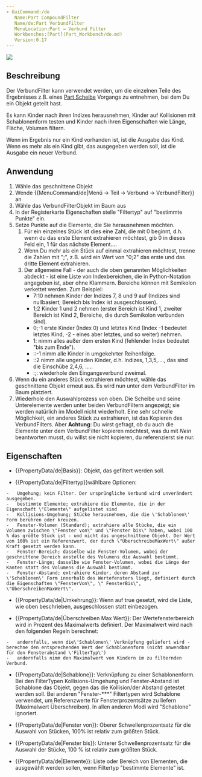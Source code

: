```yaml
---
- GuiCommand:/de
   Name:Part Compound‏‎Filter
   Name/de:Part VerbundFilter
   MenuLocation:Part → Verbund Filter
   Workbenches:[Part](Part_Workbench/de.md)
   Version:0.17
---
```



</div>

![](images/CompoundFilter.png )

## Beschreibung


<div class="mw-translate-fuzzy">

Der VerbundFilter kann verwendet werden, um die einzelnen Teile des Ergebnisses z.B. eines [Part Scheibe](Part_Slice/de.md) Vorgangs zu entnehmen, bei dem Du ein Objekt geteilt hast.


</div>

Es kann Kinder nach ihren Indizes herausnehmen, Kinder auf Kollisionen mit Schablonenform testen und Kinder nach ihren Eigenschaften wie Länge, Fläche, Volumen filtern.

Wenn im Ergebnis nur ein Kind vorhanden ist, ist die Ausgabe das Kind. Wenn es mehr als ein Kind gibt, das ausgegeben werden soll, ist die Ausgabe ein neuer Verbund.

## Anwendung


<div class="mw-translate-fuzzy">

1.  Wähle das geschnittene Objekt
2.  Wende {{MenuCommand/de|Menü → Teil → Verbund → VerbundFilter}} an
3.  Wähle das VerbundFilterObjekt im Baum aus
4.  In der Registerkarte Eigenschaften stelle \"Filtertyp\" auf \"bestimmte Punkte\" ein.
5.  Setze Punkte auf die Elemente, die Sie herausnehmen möchten.
    1.  Für ein einzelnes Stück ist dies eine Zahl, die mit 0 beginnt, d.h. wenn du das erste Element extrahieren möchtest, gib 0 in dieses Feld ein, 1 für das nächste Element\....
    2.  Wenn Du mehr als ein Stück auf einmal extrahieren möchtest, trenne die Zahlen mit \";\", z.B. wird ein Wert von \"0;2\" das erste und das dritte Element extrahieren.
    3.  Der allgemeine Fall - der auch die oben genannten Möglichkeiten abdeckt - ist eine Liste von Indexbereichen, die in Python-Notation angegeben ist, aber ohne Klammern. Bereiche können mit Semikolon verkettet werden. Zum Beispiel:
        -   7:10 nehmen Kinder der Indizes 7, 8 und 9 auf (Indizes sind nullbasiert; Bereich bis Index ist ausgeschlossen).
        -   1;2 Kinder 1 und 2 nehmen (erster Bereich ist Kind 1, zweiter Bereich ist Kind 2, Bereiche, die durch Semikolon verbunden sind).
        -   0;-1 erste Kinder (Index 0) und letztes Kind (Index -1 bedeutet letztes Kind, -2 - eines aber letztes, und so weiter) nehmen.
        -   1: nimm alles außer dem ersten Kind (fehlender Index bedeutet \"bis zum Ende\").
        -   ::-1 nimm alle Kinder in umgekehrter Reihenfolge.
        -   ::2 nimm alle ungeraden Kinder, d.h. Indizes, 1,3,5,\...., das sind die Einschübe 2,4,6, \.....
        -   :;: wiederhole den Eingangsverbund zweimal.
6.  Wenn du ein anderes Stück extrahieren möchtest, wähle das geschnittene Objekt erneut aus. Es wird nun unter dem VerbundFilter im Baum platziert.
7.  Wiederhole den Auswahlprozess von oben. Die Scheibe und seine Unterelemente werden unter beiden VerbundFiltern angezeigt; sie werden natürlich im Modell nicht wiederholt. Eine sehr schnelle Möglichkeit, ein anderes Stück zu extrahieren, ist das Kopieren des VerbundFilters. Aber **Achtung**: Du wirst gefragt, ob du auch die Elemente unter dem VerbundFilter kopieren möchtest, was du mit *Nein* beantworten musst, du willst sie nicht kopieren, du referenzierst sie nur.


</div>

## Eigenschaften

-    {{PropertyData/de|Basis}}: Objekt, das gefiltert werden soll.

-    {{PropertyData/de|Filtertyp}}wählbare Optionen:

    -   Umgehung; kein Filter. Der ursprüngliche Verbund wird unverändert ausgegeben.
    -   bestimmte Elemente; extrahiere die Elemente, die in der Eigenschaft \"Elemente\" aufgelistet sind
    -   Kollisions-Umgehung; Stücke herausnehmen, die die \'Schablonen\' Form berühren oder kreuzen.
    -   Fenster-Volumen (Standard); extrahiere alle Stücke, die ein Volumen zwischen \"Fenster von\" und \"Fenster bis\" haben, wobei 100 % das größte Stück ist - und nicht das ungeschnittene Objekt. Der Wert von 100% ist ein Referenzwert, der durch \"ÜberschreibeMaxWert\" außer Kraft gesetzt werden kann.
    -   Fenster-Bereich; dasselbe wie Fenster-Volumen, wobei der geschnittene Bereich anstelle des Volumens die Auswahl bestimmt.
    -   Fenster-Länge; dasselbe wie Fenster-Volumen, wobei die Länge der Kanten statt des Volumens die Auswahl bestimmt.
    -   Fenster-Abstand; extrahiere Kinder, deren Abstand zur \'Schablonen\' Form innerhalb des Wertefensters liegt, definiert durch die Eigenschaften \"FensterVon\", \" FensterBis\", \"ÜberschreibenMaxWert\".

-    {{PropertyData/de|Umkehrung}}: Wenn auf true gesetzt, wird die Liste, wie oben beschrieben, ausgeschlossen statt einbezogen.

-    {{PropertyData/de|Überschreiben Max Wert}}: Der Wertefensterbereich wird in Prozent des Maximalwerts definiert. Der Maximalwert wird nach den folgenden Regeln berechnet:

    -   andernfalls, wenn die\'Schablonen\' Verknüpfung geliefert wird - berechne den entsprechenden Wert der Schablonenform (nicht anwendbar für den Fensterabstand \'FilterTyp\')
    -   andernfalls nimm den Maximalwert von Kindern im zu filternden Verbund.

-    {{PropertyData/de|Schablone}}: Verknüpfung zu einer Schablonenform. Bei den FilterTypen Kollisions-Umgehung und Fenster-Abstand ist Schablone das Objekt, gegen das die Kollision/der Abstand getestet werden soll. Bei anderen \"Fenster-\*\*\*\" Filtertypen wird Schablone verwendet, um Referenzwerte für Fensterprozentsätze zu liefern (Maximalwert Überschreiben). In allen anderen Modi wird \"Schablone\" ignoriert.

-    {{PropertyData/de|Fenster von}}: Oberer Schwellenprozentsatz für die Auswahl von Stücken, 100% ist relativ zum größten Stück.

-    {{PropertyData/de|Fenster bis}}: Unterer Schwellenprozentsatz für die Auswahl der Stücke, 100 % ist relativ zum größten Stück.

-    {{PropertyData/de|Elemente}}: Liste oder Bereich von Elementen, die ausgewählt werden sollen, wenn Filtertyp \"bestimmte Elemente\" ist.





  
